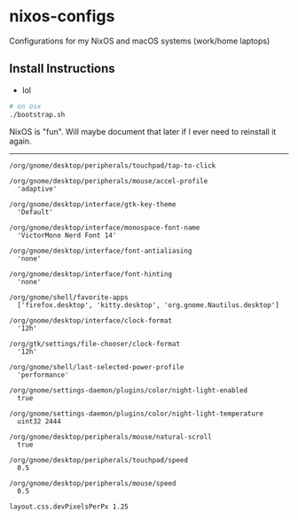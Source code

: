 # nixos-configs

Configurations for my NixOS and macOS systems (work/home laptops)

## Install Instructions

- lol

```bash
# on osx
./bootstrap.sh
```

NixOS is "fun". Will maybe document that later if I ever need to reinstall it again.

---

```
/org/gnome/desktop/peripherals/touchpad/tap-to-click
```

```
/org/gnome/desktop/peripherals/mouse/accel-profile
  'adaptive'

/org/gnome/desktop/interface/gtk-key-theme
  'Default'

/org/gnome/desktop/interface/monospace-font-name
  'VictorMono Nerd Font 14'

/org/gnome/desktop/interface/font-antialiasing
  'none'

/org/gnome/desktop/interface/font-hinting
  'none'

/org/gnome/shell/favorite-apps
  ['firefox.desktop', 'kitty.desktop', 'org.gnome.Nautilus.desktop']

/org/gnome/desktop/interface/clock-format
  '12h'

/org/gtk/settings/file-chooser/clock-format
  '12h'

/org/gnome/shell/last-selected-power-profile
  'performance'

/org/gnome/settings-daemon/plugins/color/night-light-enabled
  true

/org/gnome/settings-daemon/plugins/color/night-light-temperature
  uint32 2444

/org/gnome/desktop/peripherals/mouse/natural-scroll
  true

/org/gnome/desktop/peripherals/touchpad/speed
  0.5

/org/gnome/desktop/peripherals/mouse/speed
  0.5
```

```
layout.css.devPixelsPerPx 1.25
```
